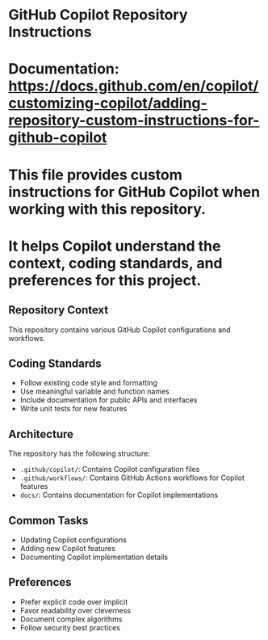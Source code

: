 # GitHub Copilot Repository Instructions
# Documentation: https://docs.github.com/en/copilot/customizing-copilot/adding-repository-custom-instructions-for-github-copilot

# This file provides custom instructions for GitHub Copilot when working with this repository.
# It helps Copilot understand the context, coding standards, and preferences for this project.

## Repository Context
This repository contains various GitHub Copilot configurations and workflows.

## Coding Standards
- Follow existing code style and formatting
- Use meaningful variable and function names
- Include documentation for public APIs and interfaces
- Write unit tests for new features

## Architecture
The repository has the following structure:
- `.github/copilot/`: Contains Copilot configuration files
- `.github/workflows/`: Contains GitHub Actions workflows for Copilot features
- `docs/`: Contains documentation for Copilot implementations

## Common Tasks
- Updating Copilot configurations
- Adding new Copilot features
- Documenting Copilot implementation details

## Preferences
- Prefer explicit code over implicit 
- Favor readability over cleverness
- Document complex algorithms
- Follow security best practices
